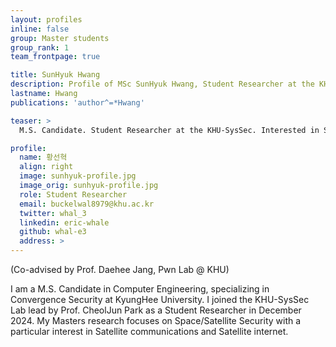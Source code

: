 ```yaml
---
layout: profiles
inline: false
group: Master students
group_rank: 1
team_frontpage: true

title: SunHyuk Hwang
description: Profile of MSc SunHyuk Hwang, Student Researcher at the KHU-SysSec.
lastname: Hwang
publications: 'author^=*Hwang'

teaser: >
  M.S. Candidate. Student Researcher at the KHU-SysSec. Interested in Space/Satellite Security, RF Hacking.

profile:
  name: 황선혁
  align: right
  image: sunhyuk-profile.jpg
  image_orig: sunhyuk-profile.jpg
  role: Student Researcher
  email: buckelwal8979@khu.ac.kr
  twitter: whal_3
  linkedin: eric-whale
  github: whal-e3
  address: >
---
```


(Co-advised by Prof. Daehee Jang, Pwn Lab @ KHU)

I am a M.S. Candidate in Computer Engineering, specializing in Convergence Security at KyungHee University. I joined the KHU-SysSec Lab lead by Prof. CheolJun Park as a Student Researcher in December 2024.
My Masters research focuses on Space/Satellite Security with a particular interest in Satellite communications and Satellite internet. 